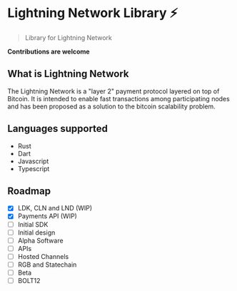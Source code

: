 # Lightning Network Library ⚡

> Library for Lightning Network

**Contributions are welcome**


## What is Lightning Network

The Lightning Network is a "layer 2" payment protocol layered on top of Bitcoin. It is intended to enable fast transactions among participating nodes and has been proposed as a solution to the bitcoin scalability problem.

## Languages supported

- Rust
- Dart
- Javascript
- Typescript


## Roadmap

- [x] LDK, CLN and LND (WIP)
- [x] Payments API (WIP)
- [ ] Initial SDK
- [ ] Initial design
- [ ] Alpha Software
- [ ] APIs
- [ ] Hosted Channels
- [ ] RGB and Statechain
- [ ] Beta
- [ ] BOLT12
